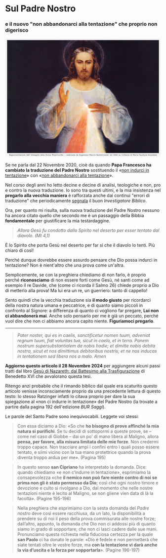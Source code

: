 # Sul Padre Nostro

### e il nuovo "non abbandonarci alla tentazione" che proprio non digerisco

![Rappresentazione dell'immagine della Divina Misericordia - realizzata da Eugeniusz Marcin Kazimirowski nel 1934 su richiesta di Maria Faustyna Kowalska](/img/divina-misericordia.jpg)

Se ne parla dal 22 Novembre 2020, cioè da quando **Papa Francesco ha cambiato la traduzione del Padre Nostro** sostituendo il «[non indurci in tentazione](https://www.liturgia.it/content/pater/pater_noster.htm)» con «[non abbandonarci alla tentazione](https://www.lastampa.it/topnews/tempi-moderni/2020/11/22/news/e-non-abbandonarci-alla-tentazione-cosi-papa-francesco-rivede-il-padre-nostro-1.39570366/)».

Nel corso degli anni ho letto decine e decine di analisi, teologiche e non, pro e contro la nuova traduzione. Io sono tra questi ultimi, e la mia insistenza nel **pregarlo alla vecchia maniera** è rafforzata anche dai continui "errori di traduzione" che periodicamente [segnala](https://investigatorebiblico.wordpress.com/category/traduzioni-errate-cei-2008/) il buon *Investigatore Biblico*.

Ora, per quanto mi risulta, sulla nuova traduzione del Padre Nostro nessuno ha ancora citato quello che secondo me è un passaggio della Bibbia **fondamentale** per giustificare la mia testardaggine.

> *Allora Gesù fu condotto dallo Spirito nel deserto per esser tentato dal diavolo. (Mt 4,1)*

È lo Spirito che porta Gesù nel deserto per far sì che il diavolo lo tenti. Più chiaro di così!

Perché dunque dovrebbe essere assurdo pensare che Dio possa indurci in tentazione? Non è nient'altro che una prova come un'altra.

Semplicemente, se con la preghiera chiediamo di non farlo, è proprio perché **riconosciamo** di non essere forti come Gesù, né santi come ad esempio il re Davide, che (come ci ricorda il Salmo 26) chiede proprio a Dio di metterlo alla prova! Ma lui era un re, un guerriero: tanto di cappello!

Sento quindi che la vecchia traduzione sia **il modo giusto** per ricordarci della nostra natura umana e peccatrice, e di quanto siamo piccoli in confronto al Signore: a differenza di quanto ci vogliono far pregare, **Lui non ci abbandonerà mai**. Anche solo pensarlo per me è già un peccato, perché vuol dire che non ci abbiamo ancora capito niente. **Figuriamoci pregarlo**.

---

> *Pater noster, qui es in caelis,*
> *sanctificetur nomen tuum,*
> *adveniat regnum tuum,*
> *fiat voluntas tua,*
> *sicut in caelo, et in terra.*
> *Panem nostrum supersubstantialem da nobis hodie;*
> *et dimitte nobis debita nostra,*
> *sicut et nos dimittimus debitoribus nostris;*
> *et ne nos inducas in tentationem*
> *sed libera nos a malo. Amen*

**Aggiorno questo articolo il 28 Novembre 2024** per aggiungere alcuni passi tratti dal libro [Gesù di Nazareth: dal Battesimo alla Trasfigurazione](https://amzn.to/3B5jKhl) di Benedetto XVI che avvalorano questa tesi.

Ritengo anzi probabile che il rimando biblico dal quale era scaturito questo articolo venisse inconsciamente proprio da una precedente lettura di questo testo: lo stesso Ratzinger infatti lo citava proprio per dare la sua spiegazione al «non ci indurre in tentazione» del Padre Nostro (la trovate a partire dalla pagina 192 dell'edizione *BUR Saggi*).

Le parole del Santo Padre sono inequivocabili. Leggete voi stessi:

> Con essa diciamo a Dio: «So che **ho bisogno di prove affinché la mia natura si purifichi**. Se tu decidi di sottopormi a queste prove, se – come nel caso di Giobbe – dai un po' di mano libera al Maligno, allora **pensa, per favore, alla misura limitata delle mie forze**. Non credermi troppo capace. Non tracciare ampi i confini entro i quali posso essere tentato, e siimi vicino con la tua mano protettrice quando la prova diventa troppo ardua per me». (Pagina 195)

  > In questo senso **san Cipriano** ha interpretato la domanda. Dice: quando chiediamo «e non c’indurre in tentazione», esprimiamo la consapevolezza «che **il nemico non può fare niente contro di noi se prima non gli è stato permesso da Dio**; così che ogni nostro timore e devozione e culto si rivolgano a Dio, dal momento che nelle nostre tentazioni niente è lecito al Maligno, se non gliene vien data di là la facoltà». (Pagine 195-196)
  
  > Nella preghiera che esprimiamo con la sesta domanda del *Padre nostro* deve così essere racchiusa, da un lato, la disponibilità a prendere su di noi il peso della prova commisurata alle nostre forze; dall’altro, appunto, la domanda che Dio non ci addossi più di quanto siamo in grado di sopportare; che non ci lasci cadere dalle sue mani. Pronunciamo questa richiesta nella fiduciosa certezza per la quale **san Paolo** ci ha donato le parole: «Dio è fedele e non permetterà che siate tentati oltre le vostre forze, ma **con la tentazione vi darà anche la via d’uscita e la forza per sopportarla**». (Pagine 196-197)